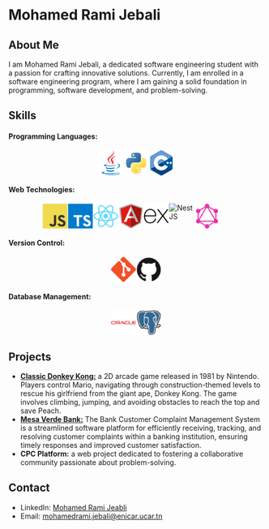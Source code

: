 <link rel="stylesheet" type="text/css" href="styles.css">

# Mohamed Rami Jebali

## About Me

I am Mohamed Rami Jebali, a dedicated software engineering student with a passion for crafting innovative solutions. Currently, I am enrolled in a software engineering program, where I am gaining a solid foundation in programming, software development, and problem-solving.


## Skills

#### Programming Languages: 
<div style="display: flex; align-items: center; justify-content: center;">
  <img src="https://raw.githubusercontent.com/devicons/devicon/master/icons/java/java-original.svg" alt="Java" width="50" height="50">
  <img src="https://raw.githubusercontent.com/devicons/devicon/master/icons/python/python-original.svg" alt="Python" width="50" height="50">
  <img src="https://raw.githubusercontent.com/devicons/devicon/master/icons/cplusplus/cplusplus-original.svg" alt="C++" width="50" height="50">
</div>

#### Web Technologies:
<div style="display: flex; align-items: center; justify-content: center;">
  <img src="https://raw.githubusercontent.com/devicons/devicon/master/icons/javascript/javascript-original.svg" alt="JavaScript" width="50" height="50">
  <img src="https://raw.githubusercontent.com/devicons/devicon/master/icons/typescript/typescript-original.svg" alt="TypeScript" width="50" height="50">
  <img src="https://raw.githubusercontent.com/devicons/devicon/master/icons/react/react-original.svg" alt="React" width="50" height="50">
  <img src="https://raw.githubusercontent.com/devicons/devicon/master/icons/angularjs/angularjs-original.svg" alt="Angular" width="50" height="50">
  <img src="https://raw.githubusercontent.com/devicons/devicon/master/icons/express/express-original.svg" alt="ExpressJS" width="50" height="50">
  <img src="https://nestjs.com/img/logo_text.svg" alt="NestJS" width="50" height="50">
  <img src="https://raw.githubusercontent.com/devicons/devicon/master/icons/graphql/graphql-plain.svg" alt="GraphQL" width="50" height="50" style="margin-right: 20px;">
</div>

#### Version Control:
<div style="display: flex; align-items: center; justify-content: center;">
  <img src="https://raw.githubusercontent.com/devicons/devicon/master/icons/git/git-original.svg" alt="Git" width="50" height="50">
  <img src="https://raw.githubusercontent.com/devicons/devicon/master/icons/github/github-original.svg" alt="GitHub" width="50" height="50">
</div>

#### Database Management:
<div style="display: flex; align-items: center; justify-content: center;">
  <img src="https://raw.githubusercontent.com/devicons/devicon/master/icons/oracle/oracle-original.svg" alt="Oracle" width="50" height="50">
  <img src="https://raw.githubusercontent.com/devicons/devicon/master/icons/postgresql/postgresql-original.svg" alt="Postgres" width="50" height="50">
</div>


## Projects

- **[Classic Donkey Kong:](https://github.com/jebalirami7/Classic-Donkey-Kong)** a 2D arcade game released in 1981 by Nintendo. Players control Mario, navigating through construction-themed levels to rescue his girlfriend from the giant ape, Donkey Kong. The game involves climbing, jumping, and avoiding obstacles to reach the top and save Peach.
- **[Mesa Verde Bank:](https://github.com/jebalirami7/mesa-verde-bank)** The Bank Customer Complaint Management System is a streamlined software platform for efficiently receiving, tracking, and resolving customer complaints within a banking institution, ensuring timely responses and improved customer satisfaction.
- **CPC Platform:** a web project dedicated to fostering a collaborative community passionate about problem-solving.

<!---
## Experience

- **Internship, XYZ Company:** Brief description of your internship experience and key learnings.
--->

<!---
## Goals

I am actively seeking part-time work opportunities to apply and enhance my skills in a real-world setting. Open to collaboration and always excited to take on new challenges.
--->

## Contact

<!---
Feel free to reach out to me for collaboration, job opportunities, or discussions related to software engineering.
--->

- LinkedIn: [Mohamed Rami Jeabli](https://www.linkedin.com/in/mohamed-rami-jebali-185089249/)
- Email: mohamedrami.jebali@enicar.ucar.tn

<!---
## Open to Collaboration

I am open to contributing to open-source projects. If you have any interesting projects or collaborations, don't hesitate to get in touch.

Looking forward to connecting with fellow developers and industry professionals!
--->



<!---
- 👋 Hi, I’m @jebalirami7
- 👀 I’m interested in ...
- 🌱 I’m currently learning ...
- 💞️ I’m looking to collaborate on ...
- 📫 How to reach me ...

jebalirami7/jebalirami7 is a ✨ special ✨ repository because its `README.md` (this file) appears on your GitHub profile.
You can click the Preview link to take a look at your changes.
--->

